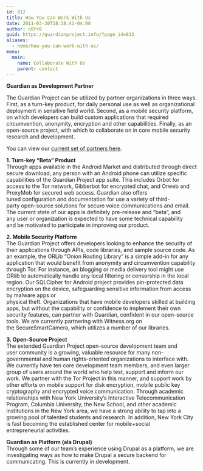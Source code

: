 ```yaml
---
id: 812
title: How You Can Work With Us
date: 2011-03-30T18:18:41-04:00
author: n8fr8
guid: https://guardianproject.info/?page_id=812
aliases:
  - home/how-you-can-work-with-us/
menu:
  main:
    name: Collaborate With Us
    parent: contact
---
```

**Guardian as Development Partner**

The Guardian Project can be utilized by partner organizations in three ways. First, as a turn-key product, for daily personal use as well as organizational deployment in sensitive field world. Second, as a mobile security platform, on which developers can build custom applications that required circumvention, anonymity, encryption and other capabilities. Finally, as an open-source project, with which to collaborate on in core mobile security research and development.

You can view our [current set of partners here](/home/partners/).

**1. Turn-key &#8220;Beta&#8221; Product**  
Through apps available in the Android Market and distributed through direct secure download, any person with an Android phone can utilize specific capabilities of the Guardian Project app suite. This includes Orbot for access to the Tor network, Gibberbot for encrypted chat, and Orweb and ProxyMob for secured web access. Guardian also offers tuned configuration and documentation for use a variety of third-party open-source solutions for secure voice communications and email. The current state of our apps is definitely pre-release and &#8220;beta&#8221;, and any user or organization is expected to have some technical capability and be motivated to participate in improving our product.

**2. Mobile Security Platform**  
The Guardian Project offers developers looking to enhance the security of their applications through APIs, code libraries, and sample source code. As an example, the ORLib &#8220;Onion Routing Library&#8221; is a simple add-in for any application that would benefit from anonymity and circumvention capability through Tor. For instance, an blogging or media delivery tool might use ORlib to automatically handle any local filtering or censorship in the local region. Our SQLCipher for Android project provides pin-protected data encryption on the device, safeguarding sensitive information from access by malware apps or  
physical theft. Organizations that have mobile developers skilled at building apps, but without the capability or confidence to implement their own security features, can partner with Guardian, confident in our open-source tools. We are currently partnering with Witness.org on the SecureSmartCamera, which utilizes a number of our libraries.

**3. Open-Source Project**  
The extended Guardian Project open-source development team and user community is a growing, valuable resource for many non-governmental and human rights-oriented organizations to interface with. We currently have ten core development team members, and even larger group of users around the world who help test, support and inform our work. We partner with the Tor Project in this manner, and support work by other efforts on mobile support for disk encryption, mobile public key cryptography and encrypted voice communication. Through academic relationships with New York University’s Interactive Telecommunication Program, Columbia University, the New School, and other academic institutions in the New York area, we have a strong ability to tap into a growing pool of talented students and research. In addition, New York City is fast becoming the established center for mobile+social entrepreneurial activities.

**Guardian as Platform (ala Drupal)**  
Through some of our team&#8217;s experience using Drupal as a platform, we are investigating ways as how to make Drupal a secure backend for communicating. This is currently in development.